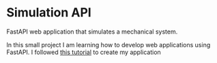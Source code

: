 # Simulation API

FastAPI web application that simulates a mechanical system.

In this small project I am learning how to develop web applications using FastAPI.
I followed [this tutorial](https://www.youtube.com/watch?v=Vcqc4GzDvbI) to create my application
